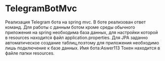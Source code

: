 # TelegramBotMvc

Реализация Telegram бота на spring mvc.
В боте реализован ответ команд.
Для работы с данным ботом кроме среды обычного приложения на spring необходима база данных,
для настройки которой в resources находится файл application.properties.
Для JPA заданно автоматическое создание таблиц,поэтому для приложения необходимо лишь подключение к базе данных.
Имя бота:Aswer113
Токен находится в файле папки resources.
